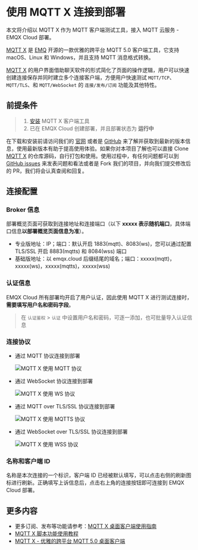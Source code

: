 # 使用 MQTT X 连接到部署

本文将介绍以 MQTT X 作为 MQTT 客户端测试工具，接入 MQTT 云服务 - EMQX Cloud 部署。

[MQTT X](https://mqttx.app/zh) 是 [EMQ](https://emqx.com/zh) 开源的一款优雅的跨平台 MQTT 5.0 客户端工具，它支持 macOS、Linux 和 Windows，并且支持 MQTT 消息格式转换。

[MQTT X](https://mqttx.app/zh) 的用户界面借助聊天软件的形式简化了页面的操作逻辑，用户可以快速创建连接保存并同时建立多个连接客户端，方便用户快速测试 `MQTT/TCP`、`MQTT/TLS`、和 `MQTT/WebSocket` 的 `连接/发布/订阅` 功能及其他特性。

## 前提条件

> 1. [安装](https://www.emqx.com/zh/downloads/MQTTX) MQTT X 客户端工具
> 2. 已在 EMQX Cloud 创建部署，并且部署状态为 **运行中**

在下载和安装前请访问我们的 [官网](https://mqttx.app/zh) 或者是 [GitHub](https://github.com/emqx/MQTTX) 来了解并获取到最新的版本信息，使用最新版本有助于提高使用体验。如果你对本项目了解也可以直接 Clone [MQTT X](https://github.com/emqx/MQTTX) 的仓库源码，自行打包和使用。使用过程中，有任何问题都可以到 [GitHub issues](https://github.com/emqx/MQTTX/issues) 来发表问题和看法或者是 Fork 我们的项目，并向我们提交修改后的 PR，我们将会认真查阅和回复。

## 连接配置

### Broker 信息

部署概览页面可获取到连接地址和连接端口（以下 **xxxxx 表示随机端口**，具体端口信息**以部署概览页面信息为准**）。

- 专业版地址：IP；端口：默认开启 1883(mqtt)、8083(ws)，您可以通过配置 TLS/SSL 开启 8883(mqtts) 和 8084(wss) 端口
- 基础版地址：以 emqx.cloud 后缀结尾的域名；端口：xxxxx(mqtt)，xxxxx(ws)，xxxxx(mqtts)，xxxxx(wss)

### 认证信息

EMQX Cloud 所有部署均开启了用户认证，因此使用 MQTT X 进行测试连接时，**需要填写用户名和密码字段**。

> 在 `认证鉴权` > `认证` 中设置用户名和密码，可逐一添加，也可批量导入认证信息

### 连接协议

- 通过 MQTT 协议连接到部署

  ![MQTT X 使用 MQTT 协议](./_assets/mqttx_mqtt.png)

- 通过 WebSocket 协议连接到部署

  ![MQTT X 使用 WS 协议](./_assets/mqttx_ws.png)

- 通过 MQTT over TLS/SSL 协议连接到部署

  ![MQTT X 使用 MQTTS 协议](./_assets/mqttx_mqtts.png)

- 通过 WebSocket over TLS/SSL 协议连接到部署

  ![MQTT X 使用 WSS 协议](./_assets/mqttx_wss.png)

### 名称和客户端 ID

名称是本次连接的一个标识，客户端 ID 已经被默认填写，可以点击右侧的刷新图标进行刷新。正确填写上诉信息后，点击右上角的连接按钮即可连接到 EMQX Cloud 部署。

## 更多内容

- 更多订阅、发布等功能请参考：[MQTT X 桌面客户端使用指南](https://www.emqx.com/zh/blog/mqtt-x-guideline)
- [MQTT X 脚本功能使用教程](https://www.emqx.com/zh/blog/mqttx-script-function-tutorial)
- [MQTT X - 优雅的跨平台 MQTT 5.0 桌面客户端](https://www.emqx.com/zh/blog/mqtt-x-elegant-cross-platform-mqtt5.0-desktop-client)
